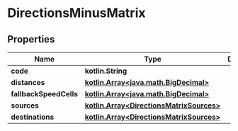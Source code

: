
# DirectionsMinusMatrix

## Properties
Name | Type | Description | Notes
------------ | ------------- | ------------- | -------------
**code** | **kotlin.String** |  |  [optional]
**distances** | [**kotlin.Array&lt;java.math.BigDecimal&gt;**](java.math.BigDecimal.md) |  |  [optional]
**fallbackSpeedCells** | [**kotlin.Array&lt;java.math.BigDecimal&gt;**](java.math.BigDecimal.md) |  |  [optional]
**sources** | [**kotlin.Array&lt;DirectionsMatrixSources&gt;**](DirectionsMatrixSources.md) |  |  [optional]
**destinations** | [**kotlin.Array&lt;DirectionsMatrixSources&gt;**](DirectionsMatrixSources.md) |  |  [optional]



